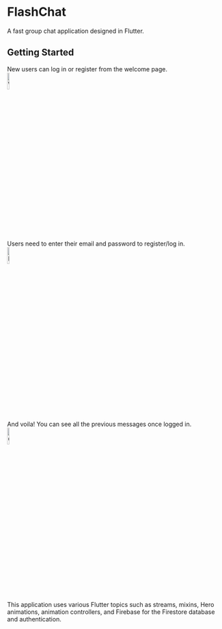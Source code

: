 # FlashChat

A fast group chat application designed in Flutter.

## Getting Started

New users can log in or register from the welcome page.<br>
<img src="https://github.com/vkodagiC/FlashChat/assets/132691053/5eb40e82-9f9a-4d97-b442-a4b6d7a26977" alt = "Welcome Screen" width="10%" height="10%"/><br>
Users need to enter their email and password to register/log in.<br>
<img src="https://github.com/vkodagiC/FlashChat/assets/132691053/e47eb556-dcc5-4acf-b2c0-4c8430b87c19" alt = "Registration Screen" width="10%" height="10%"/><br>

And voila! You can see all the previous messages once logged in.<br>
<img src="https://github.com/vkodagiC/FlashChat/assets/132691053/b57628c4-5458-464c-8047-86b2112a2961" alt = "Chat Screen" width="10%" height="10%"/><br>

This application uses various Flutter topics such as streams, mixins, Hero animations, animation controllers, and Firebase for the Firestore database and authentication.<br>
